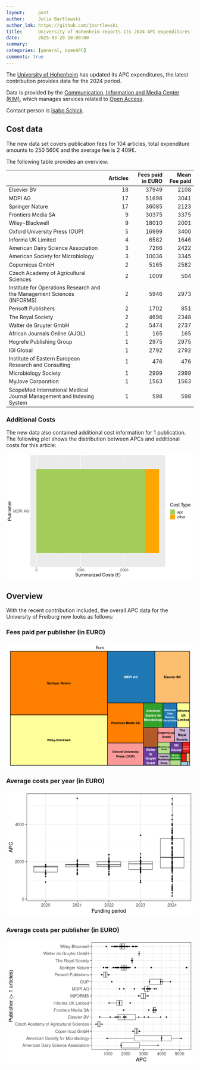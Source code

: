 ```yaml
---
layout:     post
author:     Julia Bartlewski
author_lnk: https://github.com/jbartlewski
title:      University of Hohenheim reports its 2024 APC expenditures
date:       2025-03-20 10:00:00
summary:    
categories: [general, openAPC]
comments: true
---
```





The [University of Hohenheim](https://www.uni-hohenheim.de/en/english) has updated its APC expenditures, the latest contribution provides data for the 2024 period.

Data is provided by the [Communication, Information and Media Center (KIM)](https://kim.uni-hohenheim.de/en), which manages services related to [Open Access](https://kim.uni-hohenheim.de/en/openaccess).

Contact person is [Isabo Schick](mailto:openaccess@uni-hohenheim.de).

## Cost data



The new data set covers publication fees for 104 articles, total expenditure amounts to 250 560€ and the average fee is 2 409€. 

The following table provides an overview: 




|                                                                        | Articles| Fees paid in EURO| Mean Fee paid|
|:-----------------------------------------------------------------------|--------:|-----------------:|-------------:|
|Elsevier BV                                                             |       18|             37949|          2108|
|MDPI AG                                                                 |       17|             51698|          3041|
|Springer Nature                                                         |       17|             36085|          2123|
|Frontiers Media SA                                                      |        9|             30375|          3375|
|Wiley-Blackwell                                                         |        9|             18010|          2001|
|Oxford University Press (OUP)                                           |        5|             16999|          3400|
|Informa UK Limited                                                      |        4|              6582|          1646|
|American Dairy Science Association                                      |        3|              7266|          2422|
|American Society for Microbiology                                       |        3|             10036|          3345|
|Copernicus GmbH                                                         |        2|              5165|          2582|
|Czech Academy of Agricultural Sciences                                  |        2|              1009|           504|
|Institute for Operations Research and the Management Sciences (INFORMS) |        2|              5946|          2973|
|Pensoft Publishers                                                      |        2|              1702|           851|
|The Royal Society                                                       |        2|              4696|          2348|
|Walter de Gruyter GmbH                                                  |        2|              5474|          2737|
|African Journals Online (AJOL)                                          |        1|               165|           165|
|Hogrefe Publishing Group                                                |        1|              2975|          2975|
|IGI Global                                                              |        1|              2792|          2792|
|Institute of Eastern European Research and Consulting                   |        1|               476|           476|
|Microbiology Society                                                    |        1|              2999|          2999|
|MyJove Corporation                                                      |        1|              1563|          1563|
|ScopeMed International Medical Journal Management and Indexing System   |        1|               598|           598|


### Additional Costs



The new data also contained additional cost information for 1 publication. The following plot shows the distribution between APCs and additional costs for this article:


![plot of chunk additional_costs_hohenheim_2025_03_20_full](/figure/additional_costs_hohenheim_2025_03_20_full-1.png)


## Overview

With the recent contribution included, the overall APC data for the University of Freiburg now looks as follows:

### Fees paid per publisher (in EURO)

![plot of chunk tree_hohenheim_2025_03_20_full](/figure/tree_hohenheim_2025_03_20_full-1.png)

###  Average costs per year (in EURO)

![plot of chunk box_hohenheim_2025_03_20_year_full](/figure/box_hohenheim_2025_03_20_year_full-1.png)

###  Average costs per publisher (in EURO)

![plot of chunk box_hohenheim_2025_03_20_publisher_full](/figure/box_hohenheim_2025_03_20_publisher_full-1.png)
